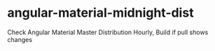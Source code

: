 # angular-material-midnight-dist
Check Angular Material Master Distribution Hourly, Build if pull shows changes
